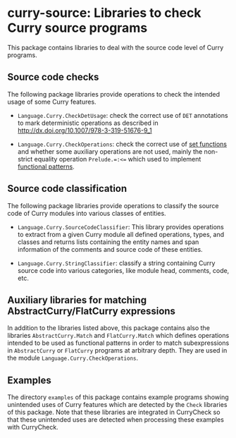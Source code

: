curry-source: Libraries to check Curry source programs
======================================================

This package contains libraries to deal with the source code level
of Curry programs.

Source code checks
------------------

The following package libraries provide operations to check the intended
usage of some Curry features.

* `Language.Curry.CheckDetUsage`: check the correct use of `DET`
  annotations to mark deterministic operations as described in
  <http://dx.doi.org/10.1007/978-3-319-51676-9_1>

* `Language.Curry.CheckOperations`: check the correct use of
  [set functions](http://doi.acm.org/10.1145/1599410.1599420)
  and whether some auxiliary operations are not used, mainly
  the non-strict equality operation `Prelude.=:<=` which used
  to implement [functional patterns](https://doi.org/10.1007/11680093_2).

Source code classification
--------------------------

The following package libraries provide operations to classify the
source code of Curry modules into various classes of entities.

* `Language.Curry.SourceCodeClassifier`: This library provides
  operations to extract from a given Curry module all defined operations,
  types, and classes and returns lists containing the entity names and
  span information of the comments and source code of these entities.

* `Language.Curry.StringClassifier`: classify a string
  containing Curry source code into various categories,
  like module head, comments, code, etc.

Auxiliary libraries for matching AbstractCurry/FlatCurry expressions
--------------------------------------------------------------------

In addition to the libraries listed above, this package contains also
the libraries `AbstractCurry.Match` and `FlatCurry.Match`
which defines operations intended to be used
as functional patterns in order to match subexpressions
in `AbstractCurry` or `FlatCurry` programs at arbitrary depth.
They are used in the module `Language.Curry.CheckOperations`.

Examples
--------

The directory `examples` of this package contains
example programs showing unintended uses of Curry features
which are detected by the `Check` libraries of this package.
Note that these libraries are integrated in CurryCheck
so that these unintended uses are detected when processing
these examples with CurryCheck.
